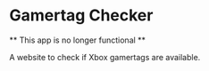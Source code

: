 # Gamertag Checker

** This app is no longer functional **

A website to check if Xbox gamertags are available.
